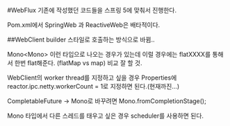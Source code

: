 #WebFlux
기존에 작성했던 코드들을 스프링 5에 맞춰서 진행한다.

Pom.xml에서 SpringWeb 과 ReactiveWeb은 배타적이다. 

##WebClient
builder 스타일로 호출하는 방식으로 바뀜..

Mono<Mono<String>> 이런 타입으로 나오는 경우가 있는데 이럴 경우에는 flatXXXX를 통해서 한번 flat해준다. (flatMap vs map) 비교 잘 할 것.

WebClient의 worker thread를 지정하고 싶을 경우 
Properties에 reactor.ipc.netty.workerCount = 1로 지정하면 된다.(현재까진...)


CompletableFuture -> Mono로 바꾸려면
Mono.fromCompletionStage();

Mono 타입에서 다른 스레드를 태우고 싶은 경우 scheduler를 사용하면 된다. 